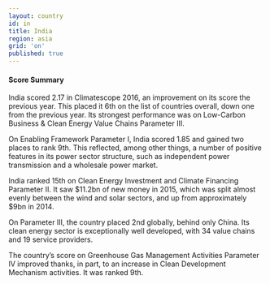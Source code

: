 ```yaml
---
layout: country
id: in
title: India
region: asia
grid: 'on'
published: true
---
```




#### Score Summary

India scored 2.17 in Climatescope 2016, an improvement on its score the previous year. This placed it 6th on the list of countries overall, down one from the previous year. Its strongest performance was on Low-Carbon Business & Clean Energy Value Chains Parameter III.

On Enabling Framework Parameter I, India scored 1.85 and gained two places to rank 9th. This reflected, among other things, a number of positive features in its power sector structure, such as independent power transmission and a wholesale power market.

India ranked 15th on Clean Energy Investment and Climate Financing Parameter II. It saw $11.2bn of new money in 2015, which was split almost evenly between the wind and solar sectors, and up from approximately $9bn in 2014.

On Parameter III, the country placed 2nd globally, behind only China. Its clean energy sector is exceptionally well developed, with 34 value chains and 19 service providers. 

The country’s score on Greenhouse Gas Management Activities Parameter IV improved thanks, in part, to an increase in Clean Development Mechanism activities. It was ranked 9th.





